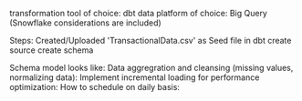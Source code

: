 transformation tool of choice: dbt
data platform of choice: Big Query (Snowflake considerations are included)

Steps:
Created/Uploaded 'TransactionalData.csv' as Seed file in dbt
create source
create schema

Schema model looks like:
Data aggregration and cleansing (missing values, normalizing data):
Implement incremental loading for performance optimization:
How to schedule on daily basis:
